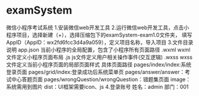 # examSystem
微信小程序考试系统
1.安装微信web开发工具
2.运行微信web开发工具，点击小程序项目，选择新建（+），选择压缩包下的examSystem-exam1.0文件夹，
  填写AppID（AppID：wx2fd6fcc3d4a9a059），定义项目名称，导入项目
3.文件目录说明
app.json 当前小程序的全局配置，包含了小程序所有页面路径
.wxml wxml文件定义小程序页面布局
.js js文件定义用户相关操作事件(交互逻辑)
.wxss wxss文件定义当前小程序页面的局部页面样式
具体页面路径
pages/index/index:系统登录页面
pages/grid/index:登录成功后系统菜单页
pages/answer/answer：考试中心答题页面
pages/wrongQuestion/wrongQuestion：错题集页面
image：系统需用到图片
dist：UI框架需要icon、js
4.登录账号
  姓名：admin
  部门：001


